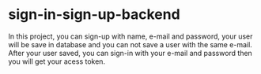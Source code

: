 # sign-in-sign-up-backend

In this project, you can sign-up with name, e-mail and password, your user will be save in database and you can not save a user with the same e-mail.
After your user saved, you can sign-in with your e-mail and password then you will get your acess token.
